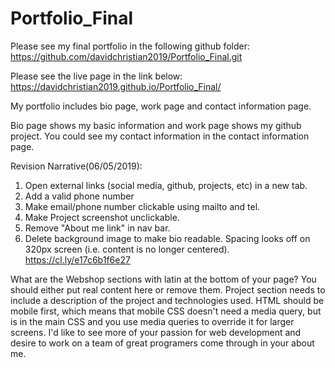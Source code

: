 # Portfolio_Final

Please see my final portfolio in the following github folder:
https://github.com/davidchristian2019/Portfolio_Final.git

Please see the live page in the link below:
https://davidchristian2019.github.io/Portfolio_Final/

My portfolio includes bio page, work page and contact information page.


Bio page shows my basic information and work page shows my github project. You could see my contact information in the contact information page.

Revision Narrative(06/05/2019):
1. Open external links (social media, github, projects, etc) in a new tab. 
2. Add a valid phone number 
3. Make email/phone number clickable using mailto and tel. 
4. Make Project screenshot unclickable. 
5. Remove "About me link" in nav bar.
6. Delete background image to make bio readable.
Spacing looks off on 320px screen (i.e. content is no longer centered). https://cl.ly/e17c6b1f6e27

What are the Webshop sections with latin at the bottom of your page? You should either put real content here or remove them.
Project section needs to include a description of the project and technologies used.
HTML should be mobile first, which means that mobile CSS doesn't need a media query, but is in the main CSS and you use media queries to override it for larger screens.
I'd like to see more of your passion for web development and desire to work on a team of great programers come through in your about me.